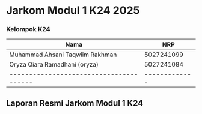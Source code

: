 # Jarkom Modul 1 K24 2025

### Kelompok K24
| Nama                                  |    NRP      |
|---------------------------------------|-------------|
| Muhammad Ahsani Taqwiim Rakhman       | 5027241099  |
| Oryza Qiara Ramadhani (oryza)         | 5027241084  |
|---------------------------------------|-------------|

## Laporan Resmi Jarkom Modul 1 K24

